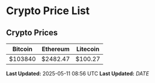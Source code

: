 # Crypto Price List

## Crypto Prices
| Bitcoin | Ethereum | Litecoin |
| ------- | -------- | -------- |
| $103840 | $2482.47 | $100.27 |
**Last Updated:** 2025-05-11 08:56 UTC
**Last Updated:** $DATE$
